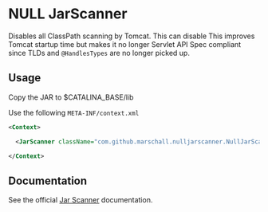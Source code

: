 NULL JarScanner
===============

Disables all ClassPath scanning by Tomcat. This can disable This improves Tomcat startup time but makes it no longer Servlet API Spec compliant since TLDs and `@HandlesTypes` are no longer picked up.

Usage
-----

Copy the JAR to $CATALINA_BASE/lib

Use the following `META-INF/context.xml`

```xml
<Context>

  <JarScanner className="com.github.marschall.nulljarscanner.NullJarScanner" />

</Context>
```

Documentation
-------------
See the official [Jar Scanner](http://tomcat.apache.org/tomcat-8.0-doc/config/jar-scanner.html) documentation.
